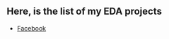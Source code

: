 ## Here, is the list of my EDA projects

- [Facebook](https://github.com/Aadi1610/Aadi_Repository/tree/main/Facebook-Project "Facebook")
